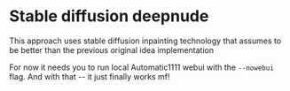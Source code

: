 # Stable diffusion deepnude

This approach uses stable diffusion inpainting technology that assumes to be better than the previous original idea implementation

For now it needs you to run local Automatic1111 webui with the `--nowebui` flag. And with that -- it just finally works mf!
